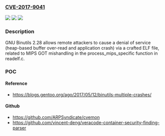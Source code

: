 ### [CVE-2017-9041](https://cve.mitre.org/cgi-bin/cvename.cgi?name=CVE-2017-9041)
![](https://img.shields.io/static/v1?label=Product&message=n%2Fa&color=blue)
![](https://img.shields.io/static/v1?label=Version&message=n%2Fa&color=blue)
![](https://img.shields.io/static/v1?label=Vulnerability&message=n%2Fa&color=brighgreen)

### Description

GNU Binutils 2.28 allows remote attackers to cause a denial of service (heap-based buffer over-read and application crash) via a crafted ELF file, related to MIPS GOT mishandling in the process_mips_specific function in readelf.c.

### POC

#### Reference
- https://blogs.gentoo.org/ago/2017/05/12/binutils-multiple-crashes/

#### Github
- https://github.com/ARPSyndicate/cvemon
- https://github.com/vincent-deng/veracode-container-security-finding-parser

